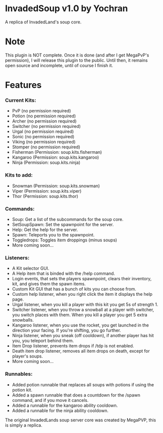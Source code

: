 # InvadedSoup v1.0 by Yochran
A replica of InvadedLand's soup core.

# Note
This plugin is NOT complete. Once it is done (and after I get MegaPvP's permission), I will release this plugin to the public. Until then, it remains open source and incomplete, until of course I finish it.

# Features

### Current Kits:
  - PvP (no permission required)
  - Potion (no permission required)
  - Archer (no permission required)
  - Switcher (no permission required)
  - Urgal (no permission required)
  - Sonic (no permission required)
  - Viking (no permission required)
  - Stomper (no permission required)
  - Fisherman (Permission: soup.kits.fisherman)
  - Kangaroo (Permission: soup.kits.kangaroo)
  - Ninja (Permission: soup.kits.ninja)
  
### Kits to add:
  - Snowman (Permission: soup.kits.snowman)
  - Viper (Permission: soup.kits.viper)
  - Thor (Permission: soup.kits.thor)

### Commands:
  - Soup: Get a list of the subcommands for the soup core.
  - SetSoupSpawn: Set the spawnpoint for the server.
  - Help: Get the help for the server.
  - Spawn: Teleports you to the spawnpoint.
  - Toggledrops: Toggles item droppings (minus soups)
  - More coming soon...
  
### Listeners:
  - A Kit selector GUI.
  - A Help item that is binded with the /help command.
  - Login events, that sets the players spawnpoint, clears their inventory, kit, and gives them the spawn items.
  - Custom Kit GUI  that has a bunch of kits you can choose from.
  - Custom help listener, when you right click the item it displays the help page.
  - Urgal listener, when you kill a player with this kit you get 5s of strength 1.
  - Switcher listener, when you throw a snowball at a player with switcher, you switch places with them. When you kill a player you get 5 extra snowballs.
  - Kangaroo listener, when you use the rocket, you get launched in the direction your facing. If you're shifting, you go further.
  - Ninja listener, when you sneak (off cooldown), if another player has hit you, you teleport behind them.
  - Item Drop listener, prevents item drops if /tdp is not enabled.
  - Death item drop listener, removes all item drops on death, except for player's soups.
  - More coming soon...
  
### Runnables:
  - Added potion runnable that replaces all soups with potions if using the potion kit.
  - Added a spawn runnable that does a countdown for the /spawn command, and if you move it cancels.
  - Added a runnable for the kangaroo ability cooldown.
  - Added a runnable for the ninja ability cooldown.
  
The original InvadedLands soup server core was created by MegaPVP, this is simply a replica.
